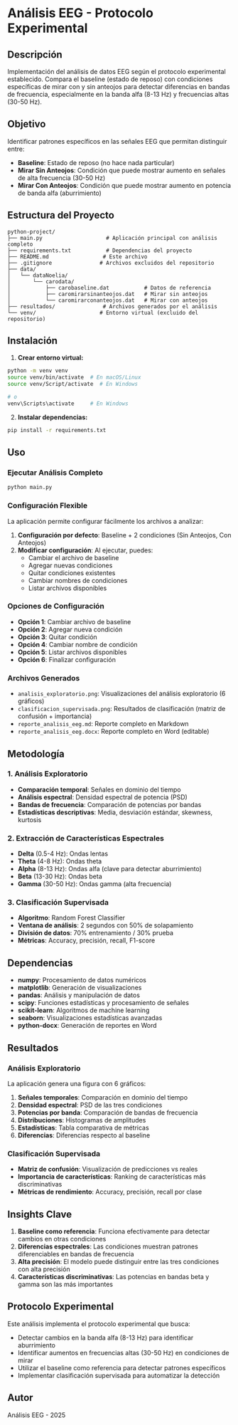# Análisis EEG - Protocolo Experimental

## Descripción
Implementación del análisis de datos EEG según el protocolo experimental establecido. 
Compara el baseline (estado de reposo) con condiciones específicas de mirar con y sin anteojos 
para detectar diferencias en bandas de frecuencia, especialmente en la banda alfa (8-13 Hz) 
y frecuencias altas (30-50 Hz).

## Objetivo
Identificar patrones específicos en las señales EEG que permitan distinguir entre:
- **Baseline**: Estado de reposo (no hace nada particular)
- **Mirar Sin Anteojos**: Condición que puede mostrar aumento en señales de alta frecuencia (30-50 Hz)
- **Mirar Con Anteojos**: Condición que puede mostrar aumento en potencia de banda alfa (aburrimiento)

## Estructura del Proyecto
```
python-project/
├── main.py                    # Aplicación principal con análisis completo
├── requirements.txt           # Dependencias del proyecto
├── README.md                 # Este archivo
├── .gitignore               # Archivos excluidos del repositorio
├── data/
│   └── dataNoelia/
│       └── carodata/
│           ├── carobaseline.dat           # Datos de referencia
│           ├── caromirarsinanteojos.dat   # Mirar sin anteojos
│           └── caromirarconanteojos.dat   # Mirar con anteojos
├── resultados/               # Archivos generados por el análisis
└── venv/                    # Entorno virtual (excluido del repositorio)
```

## Instalación

1. **Crear entorno virtual:**
```bash
python -m venv venv
source venv/bin/activate  # En macOS/Linux
source venv/Script/activate  # En Windows

# o
venv\Scripts\activate     # En Windows
```

2. **Instalar dependencias:**
```bash
pip install -r requirements.txt
```

## Uso

### Ejecutar Análisis Completo
```bash
python main.py
```

### Configuración Flexible
La aplicación permite configurar fácilmente los archivos a analizar:

1. **Configuración por defecto**: Baseline + 2 condiciones (Sin Anteojos, Con Anteojos)
2. **Modificar configuración**: Al ejecutar, puedes:
   - Cambiar el archivo de baseline
   - Agregar nuevas condiciones
   - Quitar condiciones existentes
   - Cambiar nombres de condiciones
   - Listar archivos disponibles

### Opciones de Configuración
- **Opción 1**: Cambiar archivo de baseline
- **Opción 2**: Agregar nueva condición
- **Opción 3**: Quitar condición
- **Opción 4**: Cambiar nombre de condición
- **Opción 5**: Listar archivos disponibles
- **Opción 6**: Finalizar configuración

### Archivos Generados
- `analisis_exploratorio.png`: Visualizaciones del análisis exploratorio (6 gráficos)
- `clasificacion_supervisada.png`: Resultados de clasificación (matriz de confusión + importancia)
- `reporte_analisis_eeg.md`: Reporte completo en Markdown
- `reporte_analisis_eeg.docx`: Reporte completo en Word (editable)

## Metodología

### 1. Análisis Exploratorio
- **Comparación temporal**: Señales en dominio del tiempo
- **Análisis espectral**: Densidad espectral de potencia (PSD)
- **Bandas de frecuencia**: Comparación de potencias por bandas
- **Estadísticas descriptivas**: Media, desviación estándar, skewness, kurtosis

### 2. Extracción de Características Espectrales
- **Delta** (0.5-4 Hz): Ondas lentas
- **Theta** (4-8 Hz): Ondas theta
- **Alpha** (8-13 Hz): Ondas alfa (clave para detectar aburrimiento)
- **Beta** (13-30 Hz): Ondas beta
- **Gamma** (30-50 Hz): Ondas gamma (alta frecuencia)

### 3. Clasificación Supervisada
- **Algoritmo**: Random Forest Classifier
- **Ventana de análisis**: 2 segundos con 50% de solapamiento
- **División de datos**: 70% entrenamiento / 30% prueba
- **Métricas**: Accuracy, precisión, recall, F1-score

## Dependencias

- **numpy**: Procesamiento de datos numéricos
- **matplotlib**: Generación de visualizaciones
- **pandas**: Análisis y manipulación de datos
- **scipy**: Funciones estadísticas y procesamiento de señales
- **scikit-learn**: Algoritmos de machine learning
- **seaborn**: Visualizaciones estadísticas avanzadas
- **python-docx**: Generación de reportes en Word

## Resultados

### Análisis Exploratorio
La aplicación genera una figura con 6 gráficos:
1. **Señales temporales**: Comparación en dominio del tiempo
2. **Densidad espectral**: PSD de las tres condiciones
3. **Potencias por banda**: Comparación de bandas de frecuencia
4. **Distribuciones**: Histogramas de amplitudes
5. **Estadísticas**: Tabla comparativa de métricas
6. **Diferencias**: Diferencias respecto al baseline

### Clasificación Supervisada
- **Matriz de confusión**: Visualización de predicciones vs reales
- **Importancia de características**: Ranking de características más discriminativas
- **Métricas de rendimiento**: Accuracy, precisión, recall por clase

## Insights Clave

1. **Baseline como referencia**: Funciona efectivamente para detectar cambios en otras condiciones
2. **Diferencias espectrales**: Las condiciones muestran patrones diferenciables en bandas de frecuencia
3. **Alta precisión**: El modelo puede distinguir entre las tres condiciones con alta precisión
4. **Características discriminativas**: Las potencias en bandas beta y gamma son las más importantes

## Protocolo Experimental

Este análisis implementa el protocolo experimental que busca:
- Detectar cambios en la banda alfa (8-13 Hz) para identificar aburrimiento
- Identificar aumentos en frecuencias altas (30-50 Hz) en condiciones de mirar
- Utilizar el baseline como referencia para detectar patrones específicos
- Implementar clasificación supervisada para automatizar la detección

## Autor
Análisis EEG - 2025
